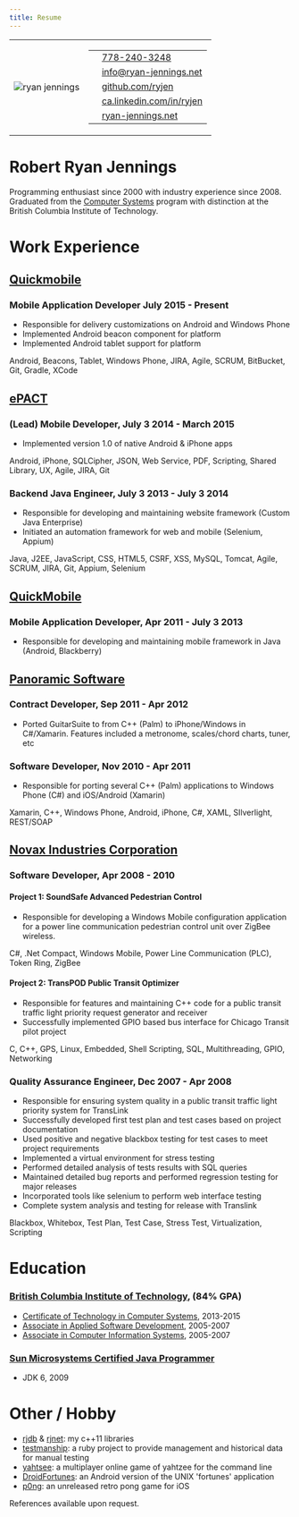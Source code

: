 ```yaml
---
title: Resume
---
```


<div id="page-resume">

<table id="contact-info">
<tr><td>
<img id="avatar" alt="ryan jennings" src="/images/profile.jpeg" />
</td><td>

<table class="borderless">
<tr><td> <i class="fa fa-phone"></i> </td><td> <a href="tel:1-778-240-3248">778-240-3248</a> </td></tr>
<tr><td> <i class="fa fa-envelope"></i> </td><td> <a href="mailto:info@ryan-jennings.net">info@ryan-jennings.net</a> </td></tr>
<tr><td> <i class="fa fa-github"></i> </td><td> <a href="https://github.com/ryjen?tab=repositories">github.com/ryjen</a> </td></tr>
<tr><td> <i class="fa fa-linkedin"></i> </td><td> <a href="http://ca.linkedin.com/in/ryjen">ca.linkedin.com/in/ryjen</a></td></tr>
<tr><td> <i class="fa fa-globe"></i> </td><td> <a href="http://ryan-jennings.net">ryan-jennings.net</td></tr>
</table>

</td></tr></table>

<div class="well">
<h1> Robert Ryan Jennings </h1>

<p>
Programming enthusiast since 2000 with industry experience since 2008. Graduated from the <a href="http://www.bcit.ca/study/programs/5500certt#courses">Computer Systems</a> program with distinction at the British Columbia Institute of Technology.</p>
</div>

<h1> Work Experience </h1>

<div class="well">

<h2> <a href="http://quickmobile.com/">Quickmobile</a> </h2>

<h3> Mobile Application Developer July 2015 - Present </h3>

<ul>
<li>Responsible for delivery customizations on Android and Windows Phone</li>
<li>Implemented Android beacon component for platform</li>
<li>Implemented Android tablet support for platform</li>
</ul>

<span class="keywords">
Android, Beacons, Tablet, Windows Phone, JIRA, Agile, SCRUM, BitBucket, Git, Gradle, XCode
</span>
<!--
<ul>
<li>Implemented beacon notifications for conferences on Android</li>
<li>Self-started tablet support for Android/li>
<li>General mobile programming and support on Android, Windows Phone, iOS</li>
<li>Assisted in code quality with code reviews in bitbucket</li>
<li>Participated in SCRUM sprint planning, review and standups</li>
<li>Delivered a client delivery framework revision for Android</li>
<li>Implemented new component for Windows Phone 8 framework</li>
</ul>
</div>-->

<!--
<div class="well">

<h2> <a href="http://linuxmagic.com/">Linux Magic</a> </h2>

<h3> Linux Engineer April 2015 - July 2015 </h3>

<ul>
<li>Bug fixing and implementations to current SPAM product in C and Linux</li>
<li>Ported perl prototypes binary C for production implementation</li>
<li>Successfully performed all development in VIM</li>
<li>Improved habits of time tracking, planning, documenting and communicating</li>
<li>Participated in standups, new project planning and a raspberry pi quake tournament</li>
<li>Learned more about packaging software in linux</li>
</ul>

</div>
-->
<div class="well">

<h2> <a href="http://epactnetwork.com/">ePACT</a>

<h3> (Lead) Mobile Developer, July 3 2014 - March 2015 </h3>

<ul>
<li>Implemented version 1.0 of native Android &amp; iPhone apps</li>
</ul>
<!--
<ul>
<li>Developed Android, iPhone and Blackberry apps</li>
<li>Implemented secure synchronization of data for offline viewing across mobile platforms (sqlcipher, json)</li>
<li>Implement dynamic data display for different forms across mobile platforms</li>
<li>Scripted build processes and documented work for both iOS and Android</li>
<li>Made proof of concept library in C that shares code between mobile platforms automatically</li>
<li>Implemented UI and UX according to specifications and wireframe</li>
</ul>
-->

<span class="keywords">
Android, iPhone, SQLCipher, JSON, Web Service, PDF, Scripting, Shared Library, UX, Agile, JIRA, Git
</span>

<h3> Backend Java Engineer, July 3 2013 - July 3 2014 </h3>

<ul>
<li>Responsible for developing and maintaining website framework (Custom Java Enterprise)</li>


<!--</ul>
Provided bug fixes and new features on main web site (J2EE, Tomcat, HTML5, MySQL, JS)
Reduced complexity in PDF generation
Implemented features for adult sports client
Initiated an implemented XSS and CSRF security fixes
Extended API features for mobile development
<h3> General </h3>
<ul>
-->

<li>Initiated an automation framework for web and mobile (Selenium, Appium)</li>
</ul>

<span class="keywords">
Java, J2EE, JavaScript, CSS, HTML5, CSRF, XSS, MySQL, Tomcat, Agile, SCRUM, JIRA, Git, Appium, Selenium
</span>

</div>

<div class="well">

<h2> <a href="http://www.quickmobile.com/">QuickMobile</a>

<h3> Mobile Application Developer, Apr 2011 - July 3 2013 </h3>

<ul>
<li>Responsible for developing and maintaining mobile framework in Java (Android, Blackberry)</li>
</ul>
<!--
<ul>
<li>Participated in developing mobile application framework</li>
<li>Played a role in the company winning the BCTIA emerging company award</li>
<li>Participated in a custom internationalization solution for mobile framework</li>
<li>Participated in new features like Gamification (Android), Multi-Database support (Blackberry), Messaging (Blackberry) and more</li>
</ul>

<h4> Client Delivery Team </h4>

<ul>
<li>Developed client customizations on mobile platforms</li>
<li>Ensured timely and quality applications</li>
<li>Provided maintenance fixes and reported changes to product team</li>
<li>Participated with teammates in a machine learning online stanford course</li>
</ul>-->

</div>

<div class="well">

<h2> <a href="http://www.panoramicsoft.com/">Panoramic Software</a> </h2>

<h3> Contract Developer, Sep 2011 - Apr 2012 </h3>
<ul>
<li>Ported GuitarSuite to from C++ (Palm) to iPhone/Windows in C#/Xamarin. Features included a metronome, scales/chord charts, tuner, etc</li>
</ul>

<h3> Software Developer, Nov 2010 - Apr 2011 </h3>

<ul>
<li>Responsible for porting several C++ (Palm) applications to Windows Phone (C#) and iOS/Android (Xamarin)</li>
</ul>

<span class="keywords">
	Xamarin, C++, Windows Phone, Android, iPhone, C#, XAML, SIlverlight, REST/SOAP
</span>
<!--
<ul>
<li>Successfully completed milestone applications for Windows Phone 7 and iPhone marketplace</li>
<li>Adopted MonoTouch for iOS and the WP7 platform utilizing existing C# skills</li>
<li>Learnt new skills such as XAML and Silverlight</li>
<li>Utilized C++ knowledge to port Windows Mobile applications to WP7 in a very timely manner</li>
<li>Attended the Silverlight conference at Microsoft in Redmond</li>
<li>Gained experienced creating iPhone applications using Xamarin Platform (C#)</li>
<li>Gained experience consuming REST/SOAP services like Twitter/Bing Maps/Translate</li>
</ul>-->

</div>

<div class="well">

<h2> <a href="http://www.novax.com/">Novax Industries Corporation</a>

<h3> Software Developer, Apr 2008 - 2010 </h3>

<h4> Project 1: SoundSafe Advanced Pedestrian Control </h4>

<ul>
<li>Responsible for developing a Windows Mobile configuration application for a power line communication pedestrian control unit over ZigBee wireless.</li>
</ul>

<span class="keywords">
C#, .Net Compact, Windows Mobile, Power Line Communication (PLC), Token Ring, ZigBee
</span>

<!--
<ul>
<li>Developed a Windows Mobile application to configure pedestrian control buttons</li>
<li>Worked in an agile team of 4-6, coordinating project progress</li>
<li>Improved knowledge of C#/.NET Compact/Windows Mobile, Power Line Communication, token ring network architecture and ZigBee protocol</li>
<li>Assisted in testing and integration of system components</li>
<li>Documented installation and usage procedures</li>
<li>Gained experience implementing, debugging and optimizing custom network protocols</li>
</ul>
-->
<h4> Project 2: TransPOD Public Transit Optimizer </h4>

<ul>
<li>Responsible for features and maintaining C++ code for a public transit traffic light priority request generator and receiver</li>
<li>Successfully implemented GPIO based bus interface for Chicago Transit pilot project</li>
</ul>

<span class="keywords">C, C++, GPS, Linux, Embedded, Shell Scripting, SQL, Multithreading, GPIO, Networking</span>

<!--
<ul>
<li>Implement new features for a traffic light priority request generator/receiver</li>
<li>Gained experience maintaining a complex multithreaded codebase</li>
<li>Successfully met deadlines and improved experience managing development time</li>
<li>Gained additional experience using Linux, C, C++, Shell Scripting, SQL, multithreading, and distributed/embedded systems</li>
<li>Documented changes for release notes and internal docs on a team wiki</li>
<li>Researched GPS algorithms, specific to prediction of moving targets</li>
<li>Assisted with product configuration and networking</li>
<li>Successfully released software and hardware for Translink, Edmonton and Chicago transit authorities</li>
</ul>
-->

<h3> Quality Assurance Engineer, Dec 2007 - Apr 2008 </h3>
<!--
<ul>
<li>Responsible for ensuring system quality in a public transit traffic light priority system for TransLink</li>
<li>Successfully developed first test plan and test cases based on project documentation</li>
<li>Initiated and created virtual environment for stress testing</li>
<li>Maintained detailed bug reports and sql analysis and 
</ul>
-->
<ul>
<li>Responsible for ensuring system quality in a public transit traffic light priority system for TransLink</li>
<li>Successfully developed first test plan and test cases based on project documentation</li>
<li>Used positive and negative blackbox testing for test cases to meet project requirements</li>
<li>Implemented a virtual environment for stress testing</li>
<li>Performed detailed analysis of tests results with SQL queries</li>
<li>Maintained detailed bug reports and performed regression testing for major releases</li>
<li>Incorporated tools like selenium to perform web interface testing</li>
<li>Complete system analysis and testing for release with Translink</li>
</ul>

<span class="keywords">
	Blackbox, Whitebox, Test Plan, Test Case, Stress Test, Virtualization, Scripting
</span>
</div>

<h1> Education </h1>

<div class="well">
<h3> <a href="http://www.bcit.ca/">British Columbia Institute of Technology</a>, (84% GPA) </h3>
<ul>
<li><a href="http://www.bcit.ca/study/programs/5500certt#courses">Certificate of Technology in Computer Systems</a>, 2013-2015</li>
<li><a href="http://www.bcit.ca/study/programs/6958acert#courses">Associate in Applied Software Development</a>, 2005-2007</li>
<li><a href="http://www.bcit.ca/study/programs/6992acert#courses">Associate in Computer Information Systems</a>, 2005-2007</li>
</ul>

</div>

<div class="well">
<h3> <a href="http://en.wikipedia.org/wiki/Sun_Certified_Professional#Sun_Certified_Java_Programmer_.28SCJP.29">Sun Microsystems Certified Java Programmer</a> </h3>

<ul>
<li>JDK 6, 2009</li>
</ul>
</div>

<h1> Other / Hobby </h1>

<div class="well">
<ul>
<li><a href="http://github.com/ryjen/db">rjdb</a> &amp; <a href="http://github.com/ryjen/net">rjnet</a>: my c++11 libraries</li>
<li><a href="http://testmanship.com">testmanship</a>: a ruby project to provide management and historical data for manual testing</li>
<li><a href="http://github.com/ryjen/yahtsee">yahtsee</a>: a multiplayer online game of yahtzee for the command line</li>
<li><a href="https://github.com/ryjen/Droid-Fortunes">DroidFortunes</a>: an Android version of the UNIX 'fortunes' application</li>
<li><a href="https://github.com/ryjen/p0ng">p0ng</a>: an unreleased retro pong game for iOS</li>
</ul>
</div>

References available upon request.

</div>
